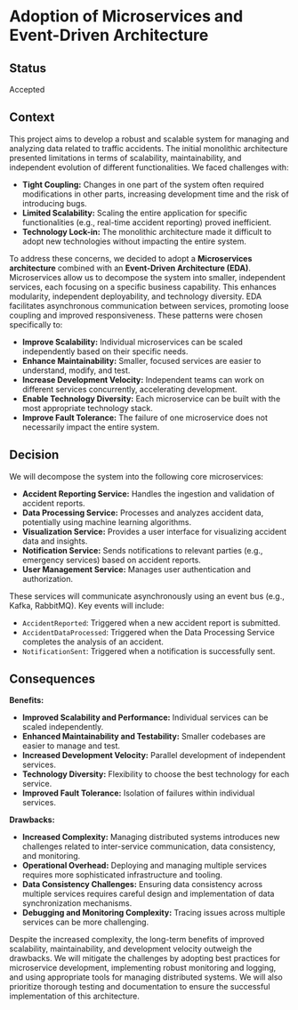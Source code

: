 # Adoption of Microservices and Event-Driven Architecture

## Status

Accepted

## Context

This project aims to develop a robust and scalable system for managing and analyzing data related to traffic accidents.  The initial monolithic architecture presented limitations in terms of scalability, maintainability, and independent evolution of different functionalities. We faced challenges with:

* **Tight Coupling:**  Changes in one part of the system often required modifications in other parts, increasing development time and the risk of introducing bugs.
* **Limited Scalability:** Scaling the entire application for specific functionalities (e.g., real-time accident reporting) proved inefficient.
* **Technology Lock-in:** The monolithic architecture made it difficult to adopt new technologies without impacting the entire system.

To address these concerns, we decided to adopt a **Microservices architecture** combined with an **Event-Driven Architecture (EDA)**. Microservices allow us to decompose the system into smaller, independent services, each focusing on a specific business capability. This enhances modularity, independent deployability, and technology diversity.  EDA facilitates asynchronous communication between services, promoting loose coupling and improved responsiveness.  These patterns were chosen specifically to:

* **Improve Scalability:** Individual microservices can be scaled independently based on their specific needs.
* **Enhance Maintainability:** Smaller, focused services are easier to understand, modify, and test.
* **Increase Development Velocity:** Independent teams can work on different services concurrently, accelerating development.
* **Enable Technology Diversity:**  Each microservice can be built with the most appropriate technology stack.
* **Improve Fault Tolerance:** The failure of one microservice does not necessarily impact the entire system.


## Decision

We will decompose the system into the following core microservices:

* **Accident Reporting Service:**  Handles the ingestion and validation of accident reports.
* **Data Processing Service:** Processes and analyzes accident data, potentially using machine learning algorithms.
* **Visualization Service:** Provides a user interface for visualizing accident data and insights.
* **Notification Service:**  Sends notifications to relevant parties (e.g., emergency services) based on accident reports.
* **User Management Service:**  Manages user authentication and authorization.

These services will communicate asynchronously using an event bus (e.g., Kafka, RabbitMQ).  Key events will include:

* `AccidentReported`: Triggered when a new accident report is submitted.
* `AccidentDataProcessed`: Triggered when the Data Processing Service completes the analysis of an accident.
* `NotificationSent`: Triggered when a notification is successfully sent.


## Consequences

**Benefits:**

* **Improved Scalability and Performance:** Individual services can be scaled independently.
* **Enhanced Maintainability and Testability:** Smaller codebases are easier to manage and test.
* **Increased Development Velocity:** Parallel development of independent services.
* **Technology Diversity:** Flexibility to choose the best technology for each service.
* **Improved Fault Tolerance:** Isolation of failures within individual services.

**Drawbacks:**

* **Increased Complexity:** Managing distributed systems introduces new challenges related to inter-service communication, data consistency, and monitoring.
* **Operational Overhead:** Deploying and managing multiple services requires more sophisticated infrastructure and tooling.
* **Data Consistency Challenges:** Ensuring data consistency across multiple services requires careful design and implementation of data synchronization mechanisms.
* **Debugging and Monitoring Complexity:** Tracing issues across multiple services can be more challenging.

Despite the increased complexity, the long-term benefits of improved scalability, maintainability, and development velocity outweigh the drawbacks. We will mitigate the challenges by adopting best practices for microservice development, implementing robust monitoring and logging, and using appropriate tools for managing distributed systems.  We will also prioritize thorough testing and documentation to ensure the successful implementation of this architecture.
